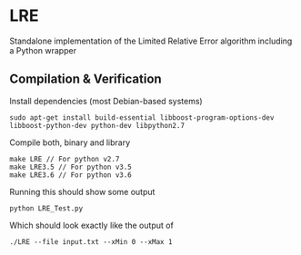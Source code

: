 # LRE
Standalone implementation of the Limited Relative Error algorithm including a Python wrapper

## Compilation & Verification

Install dependencies (most Debian-based systems)

    sudo apt-get install build-essential libboost-program-options-dev libboost-python-dev python-dev libpython2.7

Compile both, binary and library

    make LRE // For python v2.7
    make LRE3.5 // For python v3.5
    make LRE3.6 // For python v3.6

Running this should show some output

    python LRE_Test.py

Which should look exactly like the output of

    ./LRE --file input.txt --xMin 0 --xMax 1
